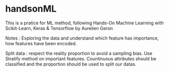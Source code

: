 # handsonML
This is a pratice for ML method, following Hands-On Machine Learning with Scikit-Learn, Keras & Tensorflow by Aurelien Geron

Notes :
Exploring the data and understand which feature has importance, how features have been encoded.

Split data : respect the reality proportion to avoid a sampling bias. Use Stratify method on important features. Countinuous attributes should be classified and the proportion should be used to split our datas.

